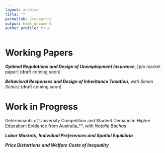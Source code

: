 ```yaml
---
layout: archive
title: ""
permalink: /research/
output: html_document
author_profile: true
---
```


# Working Papers

**_Optimal Regulations and Design of Unemployment Insurance_**, [job market paper] (draft coming soon)

**_Behavioral Responses and Design of Inheritance Taxation_**, *with Simon Schürz* (draft coming soon) 


# Work in Progress

Determinants of University Competition and Student Demand in Higher Education: Evidence from Australia_**, *with Natalie Bachas*

**_Labor Markets, Individual Preferences and Spatial Equilibria_**

**_Price Distortions and Welfare Costs of Inequality_**
